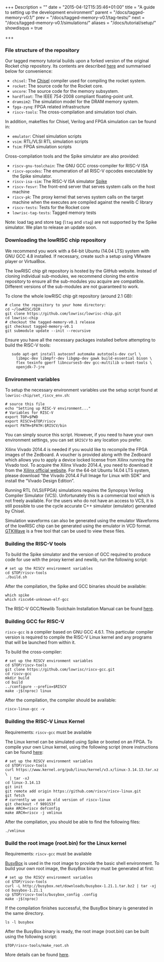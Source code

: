 +++
Description = ""
date = "2015-04-12T15:35:46+01:00"
title = "A guide to setting up the development environment"
parent = "/docs/tagged-memory-v0.1/"
prev = "/docs/tagged-memory-v0.1/tag-tests/"
next = "/docs/tagged-memory-v0.1/simulations/"
aliases = "/docs/tutorial/setup/"
showdisqus = true

+++


### File structure of the repository

Our tagged memory tutorial builds upon a forked version of the original Rocket
chip repository. Its contents are described
[here](https://github.com/ucb-bar/rocket-chip#-whats-in-the-rocket-chip-generator-repository)
and summarised below for convenience:

 * `chisel`: The [Chisel](https://chisel.eecs.berkeley.edu/) compiler used for 
 compiling the rocket system.
 * `rocket`: The source code for the Rocket core.
 * `uncore`: The source code for the memory subsystem.
 * `hardfloat`: The IEEE 754-2008 compliant floating-point unit.
 * `dramsim2`: The simulation model for the DRAM memory system.
 * `fpga-zynq`: FPGA related infrastructure
 * `riscv-tools`: The cross-compilation and simulation tool chain. 

In addition, makefiles for Chisel, Verilog and FPGA simulation can be found in:

 * `emulator`: Chisel simulation scripts
 * `vsim`: RTL/VLSI RTL simulation scripts
 * `fsim`: FPGA simulation scripts

Cross-compilation tools and the Spike simulator are also provided:

 * `riscv-gnu-toolchain`: The GNU GCC cross-compiler for RISC-V ISA
 * `riscv-opcodes`: The enumeration of all RISC-V opcodes executable by the Spike simulator. 
 * `riscv-isa-sim`: The RISC-V ISA simulator [Spike](https://github.com/riscv/riscv-isa-sim#risc-v-isa-simulator)
 * `riscv-fesvr`: The front-end server that serves system calls on the host machine
 * `riscv-pk`: The proxy kernel that serves system calls on the target machine when the executes are compiled against the newlib C library
 * `riscv-tests`: Tests for the Rocket core
 * `lowrisc-tag-tests`: Tagged memory tests

Note: load tag and store tag (`ltag` and `stag`) are not supported by
the Spike simulator. We plan to release an update soon.

### Downloading the lowRISC chip repository

We recommend you work with a 64-bit Ubuntu (14.04 LTS) system with GNU
GCC 4.8 installed. If necessary, create such a setup using VMware
player or VirtualBox.

The lowRISC chip git repository is hosted by the GitHub
website. Instead of cloning individual sub-modules, we recommend
cloning the entire repository to ensure all the sub-modules you
acquire are compatible. Different versions of the sub-modules are not
guaranteed to work.

To clone the whole lowRISC chip git repository (around 2.1 GB):

    # clone the repository to your home directory:
    cd ~/lowRISC/DIR
    git clone https://github.com/lowrisc/lowrisc-chip.git
    cd lowrisc-chip
    # checkout the tagged-memory-v0.1 release
    git checkout tagged-memory-v0.1
    git submodule update --init --recursive

Ensure you have all the necessary packages installed before attempting
to build the RISC-V tools:

       sudo apt-get install autoconf automake autotools-dev curl \
         libmpc-dev libmpfr-dev libgmp-dev gawk build-essential bison \
         flex texinfo gperf libncurses5-dev gcc-multilib u-boot-tools \
         openjdk-7-jre

### Environment variables

To setup the necessary environment variables use the setup script
found at `lowrisc-chip/set_riscv_env.sh`:

    # source this file
    echo "Setting up RISC-V environment..."
    # Variables for RISC-V
    export TOP=$PWD 
    export RISCV=$TOP/riscv
    export PATH=$PATH:$RISCV/bin

You can simply source this script. However, if you need to have your
own environment settings, you can set `$RISCV` to any location you
prefer.

Xilinx Vivado 2014.4 is needed if you would like to recompile the FPGA
images of the Zedboard. A voucher is provided along with the Zedboard
which allows you to apply a device locked license from Xilinx running
the Vivado tool. To acquire the Xilinx Vivado 2014.4, you need to
download it from the [Xilinx official
website](http://www.xilinx.com/support/download.html). For the 64-bit
Ubuntu 14.04 LTS system, please download “the Vivado 2014.4 Full Image
for Linux with SDK” and install the “Vivado Design Edition”.

Running RTL (VLSI/FPGA) simulations requires the Synopsys Verilog
Compiler Simulator (VCS). Unfortunately this is a commercial tool
which is not freely available. For the users who do not have an access
to VCS, it is still possible to use the cycle accurate C++ simulator
(emulator) generated by Chisel.

Simulation waveforms can also be generated using the emulator
Waveforms of the lowRISC chip can be generated using the
emulator in VCD format. [GTKWave](http://gtkwave.sourceforge.net/) is
a free tool that can be used to view these files.

### Building the RISC-V tools

To build the Spike simulator and the version of GCC required to produce 
code for use with the proxy kernel and newlib, run the following script:

    # set up the RISCV environment variables
    cd $TOP/riscv-tools
    ./build.sh

After the compilation, the Spike and GCC binaries should be available: 

    which spike
    which riscv64-unknown-elf-gcc

The RISC-V GCC/Newlib Toolchain Installation Manual can be found
[here](https://github.com/riscv/riscv-tools#the-risc-v-gccnewlib-toolchain-installation-manual).

### Building GCC for RISC-V

`riscv-gcc` is a compiler based on GNU GCC 4.6.1. This particular
compiler version is required to compile the RISC-V Linux kernel and
any programs that will be launched from within it.

To build the cross-compiler: 

    # set up the RISCV environment variables
    cd $TOP/riscv-tools
    git clone https://github.com/lowrisc/riscv-gcc.git
    cd riscv-gcc
    mkdir build
    cd build
    ../configure --prefix=$RISCV
    make -j$(nproc) linux

After the compilation, the compiler should be available: 

    riscv-linux-gcc -v

### Building the RISC-V Linux Kernel

Requirements: `riscv-gcc` must be available 

The Linux kernel can be simulated using Spike or booted on an FPGA. To
compile your own Linux kernel, using the following script (more instructions
can be found [here](https://github.com/riscv/riscv-linux#linuxrisc-v):

    # set up the RISCV environment variables
    cd $TOP/riscv-tools
    curl https://www.kernel.org/pub/linux/kernel/v3.x/linux-3.14.13.tar.xz \
      | tar -xJ
    cd linux-3.14.13
    git init
    git remote add origin https://github.com/riscv/riscv-linux.git
    git fetch
    # currently we use an old version of riscv-linux
    git checkout -f 989153f
    make ARCH=riscv defconfig
    make ARCH=riscv -j vmlinux

After the compilation, you should be able to find the following files:

    ./vmlinux

### Build the root image (root.bin) for the Linux kernel

Requirements: `riscv-gcc` must be available 

[BusyBox](https://busybox.net) is used in the root image to provide the
basic shell environment. To build your own root image, the BusyBox
binary must be generated at first:

    # set up the RISCV environment variables
    cd $TOP/riscv-tools
    curl -L http://busybox.net/downloads/busybox-1.21.1.tar.bz2 | tar -xj
    cd busybox-1.21.1
    cp $TOP/riscv-tools/busybox_config .config
    make -j$(nproc)

If the compilation finishes successful, the BusyBox binary is generated in the same directory.

    ls -l busybox

After the BusyBox binary is ready, the root image (root.bin) can be
built using the following script: 

    $TOP/riscv-tools/make_root.sh

More details can be found [here](https://github.com/riscv/riscv-tools). 


